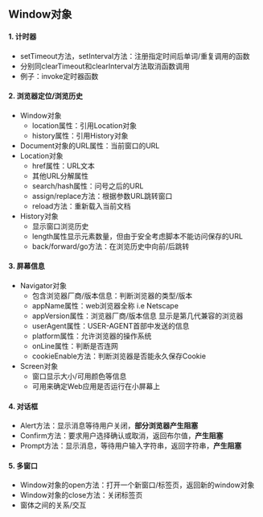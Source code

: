 ## Window对象

#### 1. 计时器

- setTimeout方法，setInterval方法：注册指定时间后单词/重复调用的函数
- 分别同clearTimeout和clearInterval方法取消函数调用
- 例子：invoke定时器函数

#### 2. 浏览器定位/浏览历史

- Window对象
  - location属性：引用Location对象
  - history属性：引用History对象
- Document对象的URL属性：当前窗口的URL
- Location对象
  - href属性：URL文本
  - 其他URL分解属性
  - search/hash属性：问号之后的URL
  - assign/replace方法：根据参数URL跳转窗口
  - reload方法：重新载入当前文档
- History对象
  - 显示窗口浏览历史
  - length属性显示元素数量，但由于安全考虑脚本不能访问保存的URL
  - back/forward/go方法：在浏览历史中向前/后跳转

#### 3. 屏幕信息

- Navigator对象
  - 包含浏览器厂商/版本信息：判断浏览器的类型/版本
  - appName属性：web浏览器全称 i.e Netscape
  - appVersion属性：浏览器厂商/版本信息 显示是第几代兼容的浏览器
  - userAgent属性：USER-AGENT首部中发送的信息
  - platform属性：允许浏览器的操作系统
  - onLine属性：判断是否连网
  - cookieEnable方法：判断浏览器是否能永久保存Cookie
- Screen对象
  - 窗口显示大小/可用颜色等信息
  - 可用来确定Web应用是否运行在小屏幕上

#### 4. 对话框

- Alert方法：显示消息等待用户关闭，**部分浏览器产生阻塞**
- Confirm方法：要求用户选择确认或取消，返回布尔值，**产生阻塞**
- Prompt方法：显示消息，等待用户输入字符串，返回字符串，**产生阻塞**

#### 5. 多窗口

- Window对象的open方法：打开一个新窗口/标签页，返回新的window对象
- Window对象的close方法：关闭标签页
- 窗体之间的关系/交互

